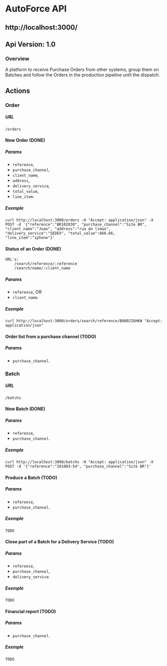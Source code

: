 # AutoForce API

## http://localhost:3000/

## Api Version: 1.0

### Overview

A platform to receive Purchase Orders from other systems, group them on Batches and follow the Orders in the production pipeline until the dispatch.

## Actions

### Order

##### URL
```
/orders
```

#### New Order (DONE)

##### Params
- `reference`,
- `purchase_channel`,
- `client_name`,
- `address`,
- `delivery_service`,
- `total_value`,
- `line_item`.

##### Exemple
```
curl http://localhost:3000/orders -H "Accept: application/json" -X POST -d '{"reference":"BR102030", "purchase_channel":"Site BR", "client_name":"Joao", "address":"rua do limao", "delivery_service":"SEDEX", "total_value":666.66, "line_item":"iphone"}'
```

#### Status of an Order (DONE)
```
URL's:
	/search/reference/:reference
    /search/name/:client_name
```
##### Params
- `reference`, OR
- `client_name`.

##### Exemple
```
curl http://localhost:3000/orders/search/reference/B0002I6HKW "Accept: application/json"
```

#### Order list from a purchase channel (TODO)

##### Params
- `purchase_channel`.

### Batch

##### URL
```
/batchs
```

#### New Batch (DONE)

##### Params
- `reference`,
- `purchase_channel`.

##### Exemple
```
curl http://localhost:3000/batchs -H "Accept: application/json" -X POST -d '{"reference":"201803-54", "purchase_channel":"Site BR"}'
```

#### Produce a Batch (TODO)

##### Params
- `reference`,
- `purchase_channel`.

##### Exemple
```
TODO
```

#### Close part of a Batch for a Delivery Service (TODO)

##### Params
- `reference`,
- `purchase_channel`,
- `delivery_service`.

##### Exemple
```
TODO
```

#### Financial report (TODO)

##### Params
- `purchase_channel`.

##### Exemple
```
TODO
```